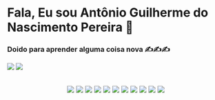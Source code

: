 <h1>Fala, Eu sou Antônio Guilherme do Nascimento Pereira 👋️</h1>

<h3>Doido para aprender alguma coisa nova ✍️✍️✍️</h3>

<a href="https://www.linkedin.com/in/ant%C3%B4nio-guilherme-1b0244191/"><img src="https://img.shields.io/badge/Ant%C3%B4nio%20Guilherme%20-%230A66C2?logo=Linkedin&style=flat-square" /></a>
<a href="https://mail.google.com/mail/u/0/#inbox?compose=CllgCJNsvPhFcFdSjHMWNgSZqZhsgTKNLfMvMQsdpZlBJwdLNMjVgdShDRmWTrJqFpdbDdzWPmL"><img src="https://img.shields.io/badge/antonioguilhermeinfo@gmail.com-%23EA4335?logo=Gmail&style=flat-square&logoColor=white" /></a>

<h2>
<div id="techs" align="center">
    <img src="https://img.shields.io/badge/HTML%205-%23E34F26?logo=HTML5&style=for-the-badge&logoColor=white">
    <img src="https://img.shields.io/badge/CSS%203-%231572B6?logo=CSS3&style=for-the-badge&logoColor=white">
    <img src="https://img.shields.io/badge/JavaScript-%23F7DF1E?logo=JavaScript&style=for-the-badge&logoColor=gray">
    <img src="https://img.shields.io/badge/TypeScript-%233178C6?logo=TypeScript&style=for-the-badge&logoColor=white">
    <img src="https://img.shields.io/badge/ReactJS-%2361DAFB?logo=React&style=for-the-badge&logoColor=black">
    <img src="https://img.shields.io/badge/NodeJS-%23339933?logo=Node.js&style=for-the-badge&logoColor=white">
    <img src="https://img.shields.io/badge/Linux-%23FCC624?logo=Linux&style=for-the-badge&logoColor=black">
    <img src="https://img.shields.io/badge/Vscode-%23007ACC?logo=VisualStudioCode&style=for-the-badge&logoColor=white">
    <img src="https://img.shields.io/badge/Insomnia-%235849BE?logo=Insomnia&style=for-the-badge&logoColor=white">
    <img src="https://img.shields.io/badge/Figma-%23F24E1E?logo=Figma&style=for-the-badge&logoColor=white">
    <img src="https://img.shields.io/badge/Flutter-%FFFFFF?logo=Flutter&style=for-the-badge&logoColor=white">
</div>
</h2><br>
